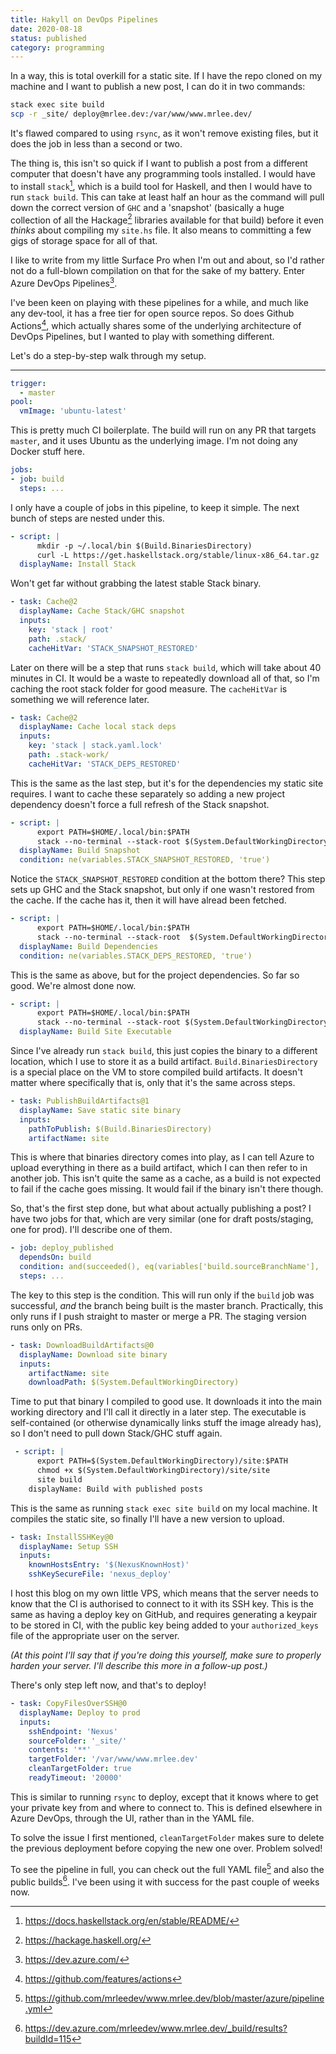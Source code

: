 ```yaml
---
title: Hakyll on DevOps Pipelines
date: 2020-08-18
status: published
category: programming
---
```


In a way, this is total overkill for a static site. If I have the repo cloned on my machine and I want to publish a new post, I can do it in two commands:

```bash
stack exec site build
scp -r _site/ deploy@mrlee.dev:/var/www/www.mrlee.dev/
```

It's flawed compared to using `rsync`, as it won't remove existing files, but it does the job in less than a second or two.

The thing is, this isn't so quick if I want to publish a post from a different computer that doesn't have any programming tools installed. I would have to install `stack`[^1], which is a build tool for Haskell, and then I would have to run `stack build`. This can take at least half an hour as the command will pull down the correct version of `GHC` and a 'snapshot' (basically a huge collection of all the Hackage[^2] libraries available for that build) before it even _thinks_ about compiling my `site.hs` file. It also means to committing a few gigs of storage space for all of that.

I like to write from my little Surface Pro when I'm out and about, so I'd rather not do a full-blown compilation on that for the sake of my battery. Enter Azure DevOps Pipelines[^3].

I've been keen on playing with these pipelines for a while, and much like any dev-tool, it has a free tier for open source repos. So does Github Actions[^4], which actually shares some of the underlying architecture of DevOps Pipelines, but I wanted to play with something different.

Let's do a step-by-step walk through my setup.

----------

```yaml
trigger:
  - master
pool:
  vmImage: 'ubuntu-latest'
```

This is pretty much CI boilerplate. The build will run on any PR that targets `master`, and it uses Ubuntu as the underlying image. I'm not doing any Docker stuff here.

```yaml
jobs:
- job: build
  steps: ...
```

I only have a couple of jobs in this pipeline, to keep it simple. The next bunch of steps are nested under this.

```yaml
- script: |
      mkdir -p ~/.local/bin $(Build.BinariesDirectory)
      curl -L https://get.haskellstack.org/stable/linux-x86_64.tar.gz | tar xz --wildcards --strip-components=1 -C ~/.local/bin '*/stack'
  displayName: Install Stack
```

Won't get far without grabbing the latest stable Stack binary.

```yaml
- task: Cache@2
  displayName: Cache Stack/GHC snapshot
  inputs:
    key: 'stack | root'
    path: .stack/
    cacheHitVar: 'STACK_SNAPSHOT_RESTORED'
```

Later on there will be a step that runs `stack build`, which will take about 40 minutes in CI. It would be a waste to repeatedly download all of that, so I'm caching the root stack folder for good measure. The `cacheHitVar` is something we will reference later.

```yaml
- task: Cache@2
  displayName: Cache local stack deps
  inputs:
    key: 'stack | stack.yaml.lock'
    path: .stack-work/
    cacheHitVar: 'STACK_DEPS_RESTORED'
```

This is the same as the last step, but it's for the dependencies my static site requires. I want to cache these separately so adding a new project dependency doesn't force a full refresh of the Stack snapshot.

```yaml
- script: |
      export PATH=$HOME/.local/bin:$PATH
      stack --no-terminal --stack-root $(System.DefaultWorkingDirectory)/.stack setup
  displayName: Build Snapshot
  condition: ne(variables.STACK_SNAPSHOT_RESTORED, 'true')
```

Notice the `STACK_SNAPSHOT_RESTORED` condition at the bottom there? This step sets up GHC and the Stack snapshot, but only if one wasn't restored from the cache. If the cache has it, then it will have alread been fetched.

```yaml
- script: |
      export PATH=$HOME/.local/bin:$PATH
      stack --no-terminal --stack-root  $(System.DefaultWorkingDirectory)/.stack build
  displayName: Build Dependencies
  condition: ne(variables.STACK_DEPS_RESTORED, 'true')
```

This is the same as above, but for the project dependencies. So far so good. We're almost done now.

```yaml
- script: |
      export PATH=$HOME/.local/bin:$PATH
      stack --no-terminal --stack-root $(System.DefaultWorkingDirectory)/.stack install --local-bin-path $(Build.BinariesDirectory)
  displayName: Build Site Executable
```

Since I've already run `stack build`, this just copies the binary to a different location, which I use to store it as a build artifact. `Build.BinariesDirectory` is a special place on the VM to store compiled build artifacts. It doesn't matter where specifically that is, only that it's the same across steps.

```yaml
- task: PublishBuildArtifacts@1
  displayName: Save static site binary
  inputs:
    pathToPublish: $(Build.BinariesDirectory)
    artifactName: site
```

This is where that binaries directory comes into play, as I can tell Azure to upload everything in there as a build artifact, which I can then refer to in another job. This isn't quite the same as a cache, as a build is not expected to fail if the cache goes missing. It would fail if the binary isn't there though.

So, that's the first step done, but what about actually publishing a post? I have two jobs for that, which are very similar (one for draft posts/staging, one for prod). I'll describe one of them.

```yaml
- job: deploy_published
  dependsOn: build
  condition: and(succeeded(), eq(variables['build.sourceBranchName'], 'master'))
  steps: ...
```

The key to this step is the condition. This will run only if the `build` job was successful, *and* the branch being built is the master branch. Practically, this only runs if I push straight to master or merge a PR. The staging version runs only on PRs.

```yaml
- task: DownloadBuildArtifacts@0
  displayName: Download site binary
  inputs:
    artifactName: site
    downloadPath: $(System.DefaultWorkingDirectory)
```

Time to put that binary I compiled to good use. It downloads it into the main working directory and I'll call it directly in a later step. The executable is self-contained (or otherwise dynamically links stuff the image already has), so I don't need to pull down Stack/GHC stuff again.

```yaml
 - script: |
      export PATH=$(System.DefaultWorkingDirectory)/site:$PATH
      chmod +x $(System.DefaultWorkingDirectory)/site/site
      site build
    displayName: Build with published posts
```

This is the same as running `stack exec site build` on my local machine. It compiles the static site, so finally I'll have a new version to upload.

```yaml
- task: InstallSSHKey@0
  displayName: Setup SSH
  inputs:
    knownHostsEntry: '$(NexusKnownHost)'
    sshKeySecureFile: 'nexus_deploy'
```

I host this blog on my own little VPS, which means that the server needs to know that the CI is authorised to connect to it with its SSH key. This is the same as having a deploy key on GitHub, and requires generating a keypair to be stored in CI, with the public key being added to your `authorized_keys` file of the appropriate user on the server.

_(At this point I'll say that if you're doing this yourself, make sure to properly harden your server. I'll describe this more in a follow-up post.)_

There's only step left now, and that's to deploy!

```yaml
- task: CopyFilesOverSSH@0
  displayName: Deploy to prod
  inputs:
    sshEndpoint: 'Nexus'
    sourceFolder: '_site/'
    contents: '**'
    targetFolder: '/var/www/www.mrlee.dev'
    cleanTargetFolder: true
    readyTimeout: '20000'
```

This is similar to running `rsync` to deploy, except that it knows where to get your private key from and where to connect to. This is defined elsewhere in Azure DevOps, through the UI, rather than in the YAML file.

To solve the issue I first mentioned, `cleanTargetFolder` makes sure to delete the previous deployment before copying the new one over. Problem solved!

To see the pipeline in full, you can check out the full YAML file[^5] and also the public builds[^6]. I've been using it with success for the past couple of weeks now.

[^1]: <https://docs.haskellstack.org/en/stable/README/> 
[^2]: <https://hackage.haskell.org/>
[^3]: <https://dev.azure.com/>
[^4]: <https://github.com/features/actions>
[^5]: <https://github.com/mrleedev/www.mrlee.dev/blob/master/azure/pipeline.yml>
[^6]: <https://dev.azure.com/mrleedev/www.mrlee.dev/_build/results?buildId=115>